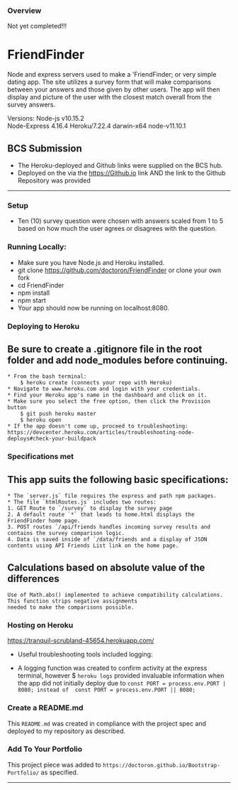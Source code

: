 ### Overview
Not yet completed!!!
# FriendFinder
Node and express servers used to make a 'FriendFinder; or very simple dating app. The site utilizes a survey
form that will make comparisons between your answers and those given by other users.  The app will then display
and picture of the user with the closest match overall from the survey answers.  

Versions:
Node-js v10.15.2  
Node-Express 4.16.4
Heroku/7.22.4 darwin-x64 node-v11.10.1


## BCS Submission
* The Heroku-deployed and Github links were supplied on the BCS hub.
* Deployed on the via the  https://Github.io link AND the link to the Github Repository was provided

- - -

### Setup
* Ten (10) survey question were chosen with answers scaled from 1 to 5 based on how much the user agrees or disagrees with
the question.  


### Running Locally:
* Make sure you have Node.js and Heroku installed.
* git clone https://github.com/doctoron/FriendFinder or clone your own fork
* cd FriendFinder
* npm install
* npm start
* Your app should now be running on localhost:8080.

### Deploying to Heroku
## Be sure to create a .gitignore file in the root folder and add node_modules before continuing.
    * From the bash terminal:
        $ heroku create (connects your repo with Heroku)
    * Navigate to www.heroku.com and login with your credentials.
    * Find your Heroku app's name in the dashboard and click on it.
    * Make sure you select the free option, then click the Provision button
        $ git push heroku master
        $ heroku open
    * If the app doesn't come up, proceed to troubleshooting:
    https://devcenter.heroku.com/articles/troubleshooting-node-deploys#check-your-buildpack


### Specifications met
## This app suits the following basic specifications:
    * The `server.js` file requires the express and path npm packages.
    * The file `htmlRoutes.js` includes two routes:
    1. GET Route to `/survey` to display the survey page
    2. A default route `*` that leads to home.html displays the FriendFinder home page.
    3. POST routes `/api/friends handles incoming survey results and contains the survey comparison logic.
    4. Data is saved inside of `/data/friends and a display of JSON contents using API Friends List link on the home page.

## Calculations based on absolute value of the differences
    Use of Math.abs() implemented to achieve compatibility calculations.  This function strips negative assignments 
    needed to make the comparisons possible. 

### Hosting on Heroku
https://tranquil-scrubland-45654.herokuapp.com/
* Useful troubleshooting tools included logging:
- A logging function was created to confirm activity at the express terminal, however $ `heroku logs` provided invaluable information when the app did not initially deploy due to `const PORT = process.env.PORT | 8080; instead of 
const PORT = process.env.PORT || 8080;`

### Create a README.md
This `README.md` was created in compliance with the project spec and deployed to my repository as described. 

### Add To Your Portfolio
This project piece was added to `https://doctoron.github.io/Bootstrap-Portfolio/` as specified.

- - -